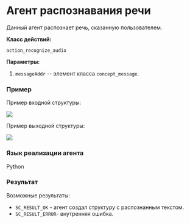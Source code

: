 # Агент распознавания речи

Данный агент распознает речь, сказанную пользователем.

**Класс действий:**

`action_recognize_audio`

**Параметры:**

1. `messageAddr` -- элемент класса `concept_message`.

### Пример

Пример входной структуры:

<img src="../images/audioRecognitionAgentInput.png"></img>

Пример выходной структуры:

<img src="../images/audioRecognitionAgentOutput.png"></img>

### Язык реализации агента
Python

### Результат

Возможные результаты:

* `SC_RESULT_OK` - агент создал структуру с распознанным текстом.
* `SC_RESULT_ERROR`- внутренняя ошибка.
